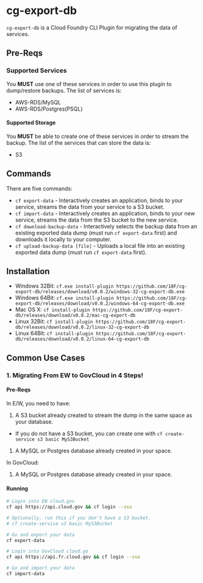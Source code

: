 # cg-export-db

`cg-export-db` is a Cloud Foundry CLI Plugin for migrating the data of services.

## Pre-Reqs
### Supported Services
You **MUST** use one of these services in order to use this plugin to
dump/restore backups. The list of services is:
- AWS-RDS/MySQL
- AWS-RDS/Postgres(PSQL)

#### Supported Storage
You **MUST** be able to create one of these services in order to stream the backup.
The list of the services that can store the data is:
- S3

## Commands
There are five commands:

- `cf export-data` - Interactively creates an application, binds to your
 service, streams the data from your service to a S3 bucket.
- `cf import-data` - Interactively creates an application, binds to your
 new service, streams the data from the S3 bucket to the new service.
 - `cf download-backup-data` - Interactively selects the backup data from an
 existing exported data dump (must run `cf export-data` first) and downloads it
 locally to your computer.
 - `cf upload-backup-data [file]` - Uploads a local file into an existing
 exported data dump (must run `cf export-data` first).

## Installation
- Windows 32Bit: `cf.exe install-plugin https://github.com/18F/cg-export-db/releases/download/v0.0.2/windows-32-cg-export-db.exe`
- Windows 64Bit: `cf.exe install-plugin https://github.com/18F/cg-export-db/releases/download/v0.0.2/windows-64-cg-export-db.exe`
- Mac OS X: `cf install-plugin https://github.com/18F/cg-export-db/releases/download/v0.0.2/mac-cg-export-db`
- Linux 32Bit: `cf install-plugin https://github.com/18F/cg-export-db/releases/download/v0.0.2/linux-32-cg-export-db`
- Linux 64Bit: `cf install-plugin https://github.com/18F/cg-export-db/releases/download/v0.0.2/linux-64-cg-export-db`

## Common Use Cases
### 1. Migrating From EW to GovCloud in 4 Steps!
#### Pre-Reqs
In E/W, you need to have:
1. A S3 bucket already created to stream the dump in the same space as your database.
  - If you do not have a S3 bucket, you can create one with `cf create-service s3 basic MyS3Bucket`
1. A MySQL or Postgres database already created in your space.

In GovCloud:
1. A MySQL or Postgres database already created in your space.

#### Running
```sh
# Login into EW cloud.gov
cf api https://api.cloud.gov && cf login --sso

# Optionally, run this if you don't have a S3 bucket.
# cf create-service s3 basic MyS3Bucket

# Go and export your data
cf export-data

# Login into GovCloud cloud.go
cf api https://api.fr.cloud.gov && cf login --sso

# Go and import your data
cf import-data
```
